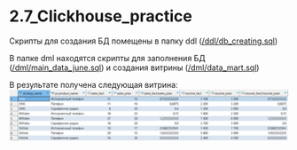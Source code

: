# 2.7_Clickhouse_practice

Скрипты для создания БД помещены в папку ddl ([/ddl/db_creating.sql](https://github.com/PolarJaba/2.7_Clickhouse_practice/blob/main/ddl/db_creating.sql))

В папке dml находятся скрипты для заполнения БД ([/dml/main_data_june.sql](https://github.com/PolarJaba/2.7_Clickhouse_practice/blob/main/dml/main_data_june.sql)) и создания витрины ([/dml/data_mart.sql](https://github.com/PolarJaba/2.7_Clickhouse_practice/blob/main/dml/data_mart.sql))

В результате получена следующая витрина:
![clickhouse data mart](https://github.com/PolarJaba/2.7_Clickhouse_practice/blob/main/fig_data_mart.PNG)
